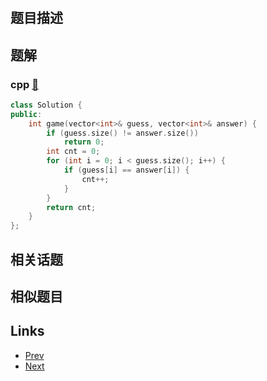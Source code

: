 
# [](https://leetcode-cn.com/problems/guess-numbers)

## 题目描述



## 题解

### cpp [🔗](guess-numbers.cpp) 
```cpp
class Solution {
public:
    int game(vector<int>& guess, vector<int>& answer) {
        if (guess.size() != answer.size())
            return 0;
        int cnt = 0;
        for (int i = 0; i < guess.size(); i++) {
            if (guess[i] == answer[i]) {
                cnt++;
            }
        }
        return cnt;
    }
};
```


## 相关话题



## 相似题目



## Links

- [Prev](../count-elements-with-strictly-smaller-and-greater-elements/README.md) 
- [Next](../is-unique-lcci/README.md) 

